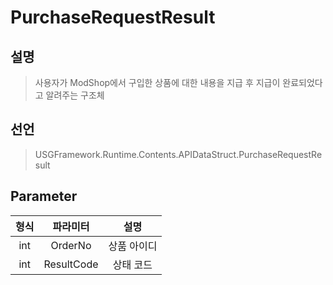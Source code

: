 # PurchaseRequestResult

## 설명
> 사용자가 ModShop에서 구입한 상품에 대한 내용을 지급 후 지급이 완료되었다고 알려주는 구조체
## 선언
> USGFramework.Runtime.Contents.APIDataStruct.PurchaseRequestResult
## Parameter
| **형식** |  **파라미터**  | **설명** |
|:------:|:----------:|:------:|
|  int   |  OrderNo   | 상품 아이디 |
|  int   | ResultCode | 상태 코드  |

